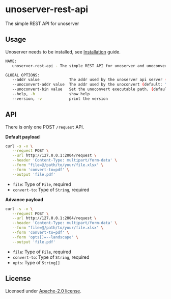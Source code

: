 # unoserver-rest-api

The simple REST API for unoserver

## Usage

Unoserver needs to be installed, see [Installation](https://github.com/unoconv/unoserver#installation) guide.

```sh
NAME:
   unoserver-rest-api - The simple REST API for unoserver and unoconvert

GLOBAL OPTIONS:
   --addr value             The addr used by the unoserver api server (default: "0.0.0.0:2004")
   --unoconvert-addr value  The addr used by the unoconvert (default: "127.0.0.1:2002")
   --unoconvert-bin value   Set the unoconvert executable path. (default: "unoconvert") [$UNOCONVERT_EXECUTABLE_PATH]
   --help, -h               show help
   --version, -v            print the version
```

## API

There is only one POST `/request` API.

**Default payload**

```sh
curl -s -v \
   --request POST \
   --url http://127.0.0.1:2004/request \
   --header 'Content-Type: multipart/form-data' \
   --form "file=@/path/to/your/file.xlsx" \
   --form 'convert-to=pdf' \
   --output 'file.pdf'
```

- `file`: Type of `File`, required
- `convert-to`: Type of `String`, required

**Advance payload**

```sh
curl -s -v \
   --request POST \
   --url http://127.0.0.1:2004/request \
   --header 'Content-Type: multipart/form-data' \
   --form "file=@/path/to/your/file.xlsx" \
   --form 'convert-to=pdf' \
   --form 'opts[]=--landscape' \
   --output 'file.pdf'
```

- `file`: Type of `File`, required
- `convert-to`: Type of `String`, required
- `opts`: Type of `String[]`

## License

Licensed under [Apache-2.0 license](LICENSE).
